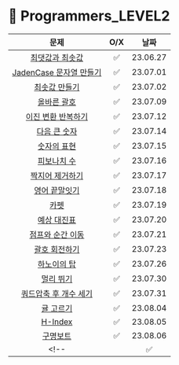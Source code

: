 # 📖 Programmers_LEVEL2
| 문제 | O/X | 날짜 |
|:----------:|:----------:|:----------:|
| [최댓값과 최솟값](https://school.programmers.co.kr/learn/courses/30/lessons/12939) | ✅ | 23.06.27 |
| [JadenCase 문자열 만들기](https://school.programmers.co.kr/learn/courses/30/lessons/12951) | ✅ | 23.07.01 |
| [최솟값 만들기](https://school.programmers.co.kr/learn/courses/30/lessons/12941) | ✅ | 23.07.02 |
| [올바른 괄호](https://school.programmers.co.kr/learn/courses/30/lessons/12909) | ✅ | 23.07.09 |
| [이진 변환 반복하기](https://school.programmers.co.kr/learn/courses/30/lessons/70129) | ✅ | 23.07.12 |
| [다음 큰 숫자](https://school.programmers.co.kr/learn/courses/30/lessons/12911) | ✅ | 23.07.14 |
| [숫자의 표현](https://school.programmers.co.kr/learn/courses/30/lessons/12924) | ✅ | 23.07.15 |
| [피보나치 수](https://school.programmers.co.kr/learn/courses/30/lessons/12945) | ✅ | 23.07.16 |
| [짝지어 제거하기](https://school.programmers.co.kr/learn/courses/30/lessons/12973) | ✅ | 23.07.17 |
| [영어 끝말잇기](https://school.programmers.co.kr/learn/courses/30/lessons/12981) | ✅ | 23.07.18 |
| [카펫](https://school.programmers.co.kr/learn/courses/30/lessons/42842) | ✅ | 23.07.19 |
| [예상 대진표](https://school.programmers.co.kr/learn/courses/30/lessons/12985) | ✅ | 23.07.20 |
| [점프와 순간 이동](https://school.programmers.co.kr/learn/courses/30/lessons/12980) | ✅ | 23.07.21 |
| [괄호 회전하기](https://school.programmers.co.kr/learn/courses/30/lessons/76502) | ✅ | 23.07.23 |
| [하노이의 탑](https://school.programmers.co.kr/learn/courses/30/lessons/12946) | ✅ | 23.07.26 |
| [멀리 뛰기](https://school.programmers.co.kr/learn/courses/30/lessons/12914) | ✅ | 23.07.30 |
| [쿼드압축 후 개수 세기](https://school.programmers.co.kr/learn/courses/30/lessons/68936) | ✅ | 23.07.31 |
| [귤 고르기](https://school.programmers.co.kr/learn/courses/30/lessons/138476) | ✅ | 23.08.04 |
| [H-Index](https://school.programmers.co.kr/learn/courses/30/lessons/42747) | ✅ | 23.08.05 |
| [구명보트](https://school.programmers.co.kr/learn/courses/30/lessons/42885) | ✅ | 23.08.06 |
<!-- | []() | ✅ | 23.08.06 | -->